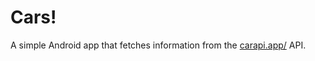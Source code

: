 # Cars!
A simple Android app that fetches information from the [carapi.app/](https://carapi.app/) API.